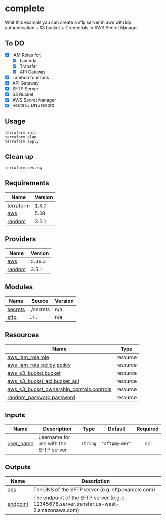 # complete

<!-- BEGINNING OF PRE-COMMIT-TERRAFORM DOCS HOOK -->
Whit this example you can create a sftp server in aws with Idp authentication + S3 bucket + Credentials in AWS Secret Manager
## To DO
- [X] IAM Roles for:
  - [X] Lambda
  - [X] Transfer
  - [X] API Gateway
- [X] Lambda functions
- [X] API Gateway
- [X] SFTP Server
- [X] S3 Bucket
- [X] AWS Secret Manager
- [X] Route53 DNS record

## Usage
```shell
terraform init
terraform plan
terraform apply
```
## Clean up
```shell
terraform destroy
```

## Requirements

| Name | Version |
|------|---------|
| <a name="requirement_terraform"></a> [terraform](#requirement\_terraform) | 1.6.0 |
| <a name="requirement_aws"></a> [aws](#requirement\_aws) | 5.38 |
| <a name="requirement_random"></a> [random](#requirement\_random) | 3.5.1 |

## Providers

| Name | Version |
|------|---------|
| <a name="provider_aws"></a> [aws](#provider\_aws) | 5.38.0 |
| <a name="provider_random"></a> [random](#provider\_random) | 3.5.1 |

## Modules

| Name | Source | Version |
|------|--------|---------|
| <a name="module_secrets"></a> [secrets](#module\_secrets) | ./secrets | n/a |
| <a name="module_sftp"></a> [sftp](#module\_sftp) | ../.. | n/a |

## Resources

| Name | Type |
|------|------|
| [aws_iam_role.role](https://registry.terraform.io/providers/hashicorp/aws/5.38/docs/resources/iam_role) | resource |
| [aws_iam_role_policy.policy](https://registry.terraform.io/providers/hashicorp/aws/5.38/docs/resources/iam_role_policy) | resource |
| [aws_s3_bucket.bucket](https://registry.terraform.io/providers/hashicorp/aws/5.38/docs/resources/s3_bucket) | resource |
| [aws_s3_bucket_acl.bucket_acl](https://registry.terraform.io/providers/hashicorp/aws/5.38/docs/resources/s3_bucket_acl) | resource |
| [aws_s3_bucket_ownership_controls.controls](https://registry.terraform.io/providers/hashicorp/aws/5.38/docs/resources/s3_bucket_ownership_controls) | resource |
| [random_password.password](https://registry.terraform.io/providers/hashicorp/random/3.5.1/docs/resources/password) | resource |

## Inputs

| Name | Description | Type | Default | Required |
|------|-------------|------|---------|:--------:|
| <a name="input_user_name"></a> [user\_name](#input\_user\_name) | Username for use with the SFTP server | `string` | `"sftpmyuser"` | no |

## Outputs

| Name | Description |
|------|-------------|
| <a name="output_dns"></a> [dns](#output\_dns) | The DNS of the SFTP server (e.g. sftp.example.com) |
| <a name="output_endpoint"></a> [endpoint](#output\_endpoint) | The endpoint of the SFTP server (e.g. s-12345678.server.transfer.us-west-2.amazonaws.com) |
<!-- END OF PRE-COMMIT-TERRAFORM DOCS HOOK -->
